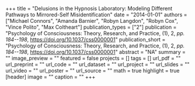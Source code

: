 +++
title = "Delusions in the Hypnosis Laboratory:  Modeling Different Pathways to Mirrored-Self Misidentification"
date = "2014-01-01"
authors = ["Michael Connors", "Amanda Barnier", "Robyn Langdon", "Robyn Cox", "Vince Polito", "Max Coltheart"]
publication_types = ["2"]
publication = "Psychology of Consciousness: Theory, Research, and Practice, (1), 2, _pp. 184--198_, https://doi.org/10.1037/css0000001"
publication_short = "Psychology of Consciousness: Theory, Research, and Practice, (1), 2, _pp. 184--198_, https://doi.org/10.1037/css0000001"
abstract = "NA"
summary = ""
image_preview = ""
featured = false
projects = []
tags = []
url_pdf = ""
url_preprint = ""
url_code = ""
url_dataset = ""
url_project = ""
url_slides = ""
url_video = ""
url_poster = ""
url_source = ""
math = true
highlight = true
[header]
image = ""
caption = ""
+++
